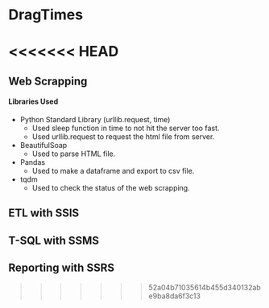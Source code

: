 # DragTimes
<<<<<<< HEAD
=======
## Web Scrapping
#### Libraries Used
* Python Standard Library (urllib.request, time)
  * Used sleep function in time to not hit the server too fast.
  * Used urllib.request to request the html file from server.
* BeautifulSoap
  * Used to parse HTML file.
* Pandas
  * Used to make a dataframe and export to csv file.
* tqdm
  * Used to check the status of the web scrapping.
## ETL with SSIS
## T-SQL with SSMS
## Reporting with SSRS
>>>>>>> 52a04b71035614b455d340132abe9ba8da6f3c13
